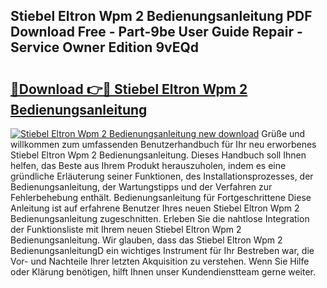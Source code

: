 ## Stiebel Eltron Wpm 2 Bedienungsanleitung PDF Download Free - Part-9be User Guide Repair - Service Owner Edition 9vEQd

# <h2><a href="http://df1rz5.blite.top/?on=Stiebel+Eltron+Wpm+2+Bedienungsanleitung">🔗Download 👉🔴 Stiebel Eltron Wpm 2 Bedienungsanleitung</a></h2>

[![Stiebel Eltron Wpm 2 Bedienungsanleitung new download](https://i.imgur.com/lujVjoI.png)](http://df1rz5.blite.top/?on=Stiebel+Eltron+Wpm+2+Bedienungsanleitung)
Grüße und willkommen zum umfassenden Benutzerhandbuch für Ihr neu erworbenes Stiebel Eltron Wpm 2 Bedienungsanleitung. Dieses Handbuch soll Ihnen helfen, das Beste aus Ihrem Produkt herauszuholen, indem es eine gründliche Erläuterung seiner Funktionen, des Installationsprozesses, der Bedienungsanleitung, der Wartungstipps und der Verfahren zur Fehlerbehebung enthält. Bedienungsanleitung für Fortgeschrittene Diese Anleitung ist auf erfahrene Benutzer Ihres neuen Stiebel Eltron Wpm 2 Bedienungsanleitung zugeschnitten. Erleben Sie die nahtlose Integration der Funktionsliste mit Ihrem neuen Stiebel Eltron Wpm 2 Bedienungsanleitung. Wir glauben, dass das Stiebel Eltron Wpm 2 BedienungsanleitungD ein wichtiges Instrument für Ihr Bestreben war, die Vor- und Nachteile Ihrer letzten Akquisition zu verstehen. Wenn Sie Hilfe oder Klärung benötigen, hilft Ihnen unser Kundendienstteam gerne weiter.
